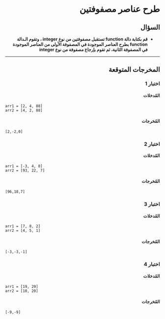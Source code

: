 # <div dir="rtl">طرح عناصر مصفوفتين</div>

## <div dir="rtl">السؤال</div>

<ul dir="rtl">
<li>
<b>
قم بكتابة دالة function تستقبل مصفوفتين من نوع integer ، وتقوم الـدالة function بطرح العناصر الموجودة في المصفوفة الأولى من العناصر الموجودة في المصفوفة الثانية، ثم تقوم بإرجاع مصفوفة من نوع integer
</b>
</li>
</ul>

---

## <div dir="rtl">المخرجات المتوقعة</div>

### <div dir="rtl">اختبار 1</div>

#### <div dir="rtl">المُدخلات</div>

```text
arr1 = [2, 4, 88]
arr2 = [4, 2, 88]
```

#### <div dir="rtl">المُخرجات</div>

```text
[2,-2,0]
```

### <div dir="rtl">اختبار 2</div>

#### <div dir="rtl">المُدخلات</div>

```text
arr1 = [-3, 4, 0]
arr2 = [93, 22, 7]
```

#### <div dir="rtl">المُخرجات</div>

```text
[96,18,7]
```

### <div dir="rtl">اختبار 3</div>

#### <div dir="rtl">المُدخلات</div>

```text
arr1 = [7, 8, 2]
arr2 = [4, 5, 1]
```

#### <div dir="rtl">المُخرجات</div>

```text
[-3,-3,-1]
```

### <div dir="rtl">اختبار 4</div>

#### <div dir="rtl">المُدخلات</div>

```text
arr1 = [19, 29]
arr2 = [10, 20]
```

#### <div dir="rtl">المُخرجات</div>

```text
[-9,-9]
```